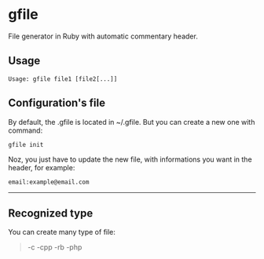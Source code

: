 **gfile**
===========
File generator in Ruby with automatic commentary header.

**<i class="icon-terminal"></i>Usage**
------
```
Usage: gfile file1 [file2[...]]
```


**<i class="icon-pencil"></i>Configuration's file**
--------
By default, the .gfile is located in ~/.gfile.
But you can create a new one with command:
```
gfile init
```
Noz, you just have to update the new file, with informations you want in the header, for example:
```
email:example@email.com
```
-------

**Recognized type**
-----------
You can create many type of file:
>-c
>-cpp
>-rb
>-php
